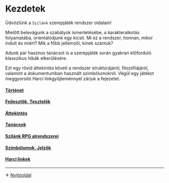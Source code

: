 # Kezdetek

Üdvözlünk a `Szilánk` szerepjáték rendszer oldalain!

Mielőtt belevágunk a szabályok ismertetésébe, a karakteralkotás folyamatába, orientálódjunk egy kicsit. Mi ez a rendszer, honnan, mikor indult és miért? Mik a főbb jellemzői, kinek szántuk?

Adunk pár hasznos tanácsot is  a szerepjáték során gyakran előforduló klasszikus hibák elkerülésére.

Ezt egy rövid áttekintés követi a rendszer struktúrájáról, filozófiájáról, valamint a dokumentumban használt szimbólumokról. Végül egy játékot meggyorsító Harci linkgyűjteménnyel zárjuk a fejezetet.

#### [Történet](001_tortenet.md)

#### [Fejlesztők, Tesztelők](002_fejlesztok.md)

#### [Áttekintés](003_attekintes.md)

#### [Tanácsok](004_tanacsok.md)

#### [Szilánk RPG alrendszerei](005_alrendszerek.md)

#### [Szimbólumok, Jelzők](006_szimbolumok_jelzok.md)

#### [Harci linkek](007_harci_linkek.md)

---

⚜️ [Nyitóoldal](start.md#0-kezdetek) 
